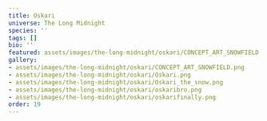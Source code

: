 ```yaml
---
title: Oskari
universe: The Long Midnight
species: ''
tags: []
bio: ''
featured: assets/images/the-long-midnight/oskari/CONCEPT_ART_SNOWFIELD.png
gallery:
- assets/images/the-long-midnight/oskari/CONCEPT_ART_SNOWFIELD.png
- assets/images/the-long-midnight/oskari/Oskari.png
- assets/images/the-long-midnight/oskari/Oskari_the_snow.png
- assets/images/the-long-midnight/oskari/oskaribro.png
- assets/images/the-long-midnight/oskari/oskarifinally.png
order: 19
---
```

